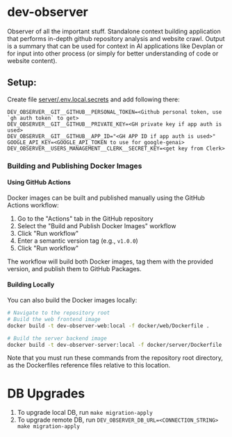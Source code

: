 # dev-observer
Observer of all the important stuff.
Standalone context building application that performs in-depth github repository analysis and website crawl. Output is a summary that can be used for context in AI applications like Devplan or for input into other process (or simply for better understanding of code or website content).

## Setup:

Create file [server/.env.local.secrets](server/.env.local.secrets) and add following there:
```
DEV_OBSERVER__GIT__GITHUB__PERSONAL_TOKEN=<Github personal token, use `gh auth token` to get>
DEV_OBSERVER__GIT__GITHUB__PRIVATE_KEY=<GH private key if app auth is used>
DEV_OBSERVER__GIT__GITHUB__APP_ID="<GH APP ID if app auth is used>"
GOOGLE_API_KEY=<GOOGLE_API_TOKEN to use for google-genai>
DEV_OBSERVER__USERS_MANAGEMENT__CLERK__SECRET_KEY=<get key from Clerk>
```

### Building and Publishing Docker Images

#### Using GitHub Actions

Docker images can be built and published manually using the GitHub Actions workflow:

1. Go to the "Actions" tab in the GitHub repository
2. Select the "Build and Publish Docker Images" workflow
3. Click "Run workflow"
4. Enter a semantic version tag (e.g., `v1.0.0`)
5. Click "Run workflow"

The workflow will build both Docker images, tag them with the provided version, and publish them to GitHub Packages.

#### Building Locally

You can also build the Docker images locally:

```bash
# Navigate to the repository root
# Build the web frontend image
docker build -t dev-observer-web:local -f docker/web/Dockerfile .

# Build the server backend image
docker build -t dev-observer-server:local -f docker/server/Dockerfile .
```

Note that you must run these commands from the repository root directory, as the Dockerfiles reference files relative to this location.

# DB Upgrades
1. To upgrade local DB, run `make migration-apply`
2. To upgrade remote DB, run `DEV_OBSERVER_DB_URL=<CONNECTION_STRING> make migration-apply`


